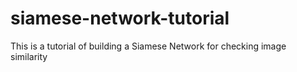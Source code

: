 # siamese-network-tutorial
This is a tutorial of building a Siamese Network for checking image similarity
